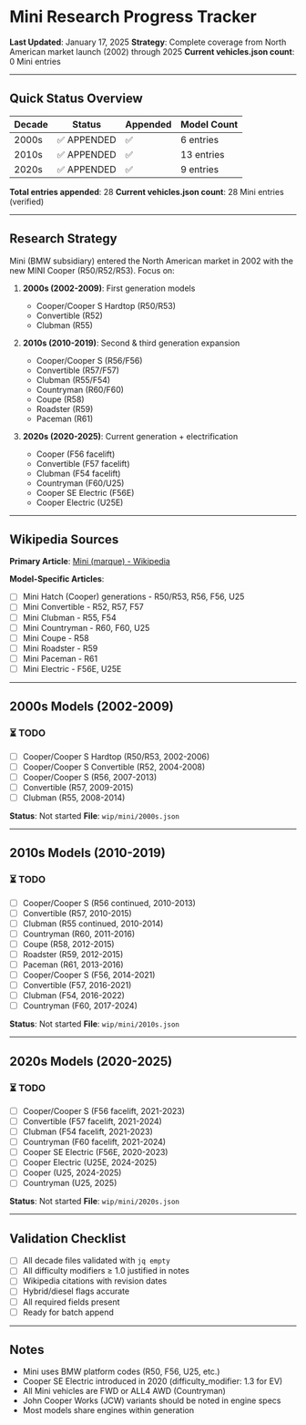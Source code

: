 # Mini Research Progress Tracker
**Last Updated**: January 17, 2025
**Strategy**: Complete coverage from North American market launch (2002) through 2025
**Current vehicles.json count**: 0 Mini entries

---

## Quick Status Overview

| Decade | Status | Appended | Model Count |
|--------|--------|----------|-------------|
| 2000s  | ✅ APPENDED | ✅ | 6 entries |
| 2010s  | ✅ APPENDED | ✅ | 13 entries |
| 2020s  | ✅ APPENDED | ✅ | 9 entries |

**Total entries appended**: 28
**Current vehicles.json count**: 28 Mini entries (verified)

---

## Research Strategy

Mini (BMW subsidiary) entered the North American market in 2002 with the new MINI Cooper (R50/R52/R53). Focus on:

1. **2000s (2002-2009)**: First generation models
   - Cooper/Cooper S Hardtop (R50/R53)
   - Convertible (R52)
   - Clubman (R55)
   
2. **2010s (2010-2019)**: Second & third generation expansion
   - Cooper/Cooper S (R56/F56)
   - Convertible (R57/F57)
   - Clubman (R55/F54)
   - Countryman (R60/F60)
   - Coupe (R58)
   - Roadster (R59)
   - Paceman (R61)
   
3. **2020s (2020-2025)**: Current generation + electrification
   - Cooper (F56 facelift)
   - Convertible (F57 facelift)
   - Clubman (F54 facelift)
   - Countryman (F60/U25)
   - Cooper SE Electric (F56E)
   - Cooper Electric (U25E)

---

## Wikipedia Sources

**Primary Article**: [Mini (marque) - Wikipedia](https://en.wikipedia.org/wiki/Mini_(marque))

**Model-Specific Articles**:
- [ ] Mini Hatch (Cooper) generations - R50/R53, R56, F56, U25
- [ ] Mini Convertible - R52, R57, F57
- [ ] Mini Clubman - R55, F54
- [ ] Mini Countryman - R60, F60, U25
- [ ] Mini Coupe - R58
- [ ] Mini Roadster - R59
- [ ] Mini Paceman - R61
- [ ] Mini Electric - F56E, U25E

---

## 2000s Models (2002-2009)

### ⏳ TODO
- [ ] Cooper/Cooper S Hardtop (R50/R53, 2002-2006)
- [ ] Cooper/Cooper S Convertible (R52, 2004-2008)
- [ ] Cooper/Cooper S (R56, 2007-2013)
- [ ] Convertible (R57, 2009-2015)
- [ ] Clubman (R55, 2008-2014)

**Status**: Not started
**File**: `wip/mini/2000s.json`

---

## 2010s Models (2010-2019)

### ⏳ TODO
- [ ] Cooper/Cooper S (R56 continued, 2010-2013)
- [ ] Convertible (R57, 2010-2015)
- [ ] Clubman (R55 continued, 2010-2014)
- [ ] Countryman (R60, 2011-2016)
- [ ] Coupe (R58, 2012-2015)
- [ ] Roadster (R59, 2012-2015)
- [ ] Paceman (R61, 2013-2016)
- [ ] Cooper/Cooper S (F56, 2014-2021)
- [ ] Convertible (F57, 2016-2021)
- [ ] Clubman (F54, 2016-2022)
- [ ] Countryman (F60, 2017-2024)

**Status**: Not started
**File**: `wip/mini/2010s.json`

---

## 2020s Models (2020-2025)

### ⏳ TODO
- [ ] Cooper/Cooper S (F56 facelift, 2021-2023)
- [ ] Convertible (F57 facelift, 2021-2024)
- [ ] Clubman (F54 facelift, 2021-2023)
- [ ] Countryman (F60 facelift, 2021-2024)
- [ ] Cooper SE Electric (F56E, 2020-2023)
- [ ] Cooper Electric (U25E, 2024-2025)
- [ ] Cooper (U25, 2024-2025)
- [ ] Countryman (U25, 2025)

**Status**: Not started
**File**: `wip/mini/2020s.json`

---

## Validation Checklist

- [ ] All decade files validated with `jq empty`
- [ ] All difficulty modifiers ≥ 1.0 justified in notes
- [ ] Wikipedia citations with revision dates
- [ ] Hybrid/diesel flags accurate
- [ ] All required fields present
- [ ] Ready for batch append

---

## Notes

- Mini uses BMW platform codes (R50, F56, U25, etc.)
- Cooper SE Electric introduced in 2020 (difficulty_modifier: 1.3 for EV)
- All Mini vehicles are FWD or ALL4 AWD (Countryman)
- John Cooper Works (JCW) variants should be noted in engine specs
- Most models share engines within generation
